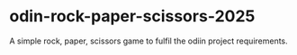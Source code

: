 # odin-rock-paper-scissors-2025
A simple rock, paper, scissors game to fulfil the odiin project requirements.
